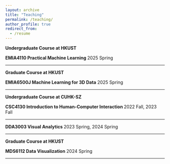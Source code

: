 ```yaml
---
layout: archive
title: "Teaching"
permalink: /teaching/
author_profile: true
redirect_from:
  - /resume
---
```

<div class="Teaching">

 <b> Undergraduate Course at HKUST </b>

  <div class="text">
    <div class="title"><b>EMIA4110 Practical Machine Learning </b> 2025 Spring
    </div> 
   
   <hr>
 
 <b> Graduate Course at HKUST</b>

  <div class="text">
    <div class="title"><b>EMIA6500J Machine Learning for 3D Data</b> 2025 Spring
    </div>
   <hr>

<b> Undergraduate Course at CUHK-SZ </b>

  <div class="text">
    <div class="title"><b>CSC4130 Introduction to Human-Computer Interaction </b> 2022 Fall, 2023 Fall
    </div> 
   
   <hr>

   <div class="text">
    <div class="title"><b>DDA3003 Visual Analytics </b> 2023 Spring, 2024 Spring
    </div> 
   
   <hr>
 
 <b> Graduate Course at HKUST</b>

  <div class="text">
    <div class="title"><b>MDS6112 Data Visualization</b> 2024 Spring
    </div>
   <hr>
 
</div>



